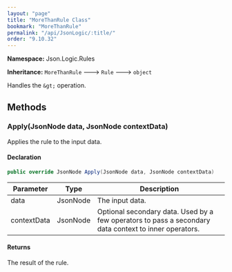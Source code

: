 ```yaml
---
layout: "page"
title: "MoreThanRule Class"
bookmark: "MoreThanRule"
permalink: "/api/JsonLogic/:title/"
order: "9.10.32"
---
```

**Namespace:** Json.Logic.Rules

**Inheritance:**
`MoreThanRule`
 🡒 
`Rule`
 🡒 
`object`

Handles the `&gt;` operation.

## Methods

### Apply(JsonNode data, JsonNode contextData)

Applies the rule to the input data.

#### Declaration

```c#
public override JsonNode Apply(JsonNode data, JsonNode contextData)
```
| Parameter | Type | Description |
|---|---|---|
| data | JsonNode | The input data. |
| contextData | JsonNode | Optional secondary data.  Used by a few operators to pass a secondary<br>    data context to inner operators. |

#### Returns

The result of the rule.

